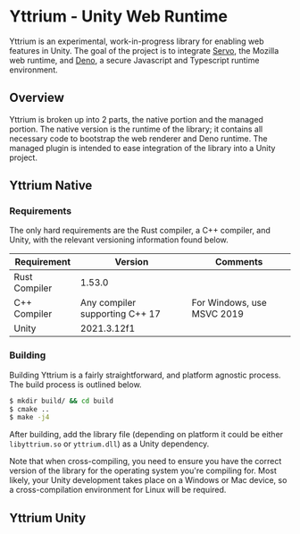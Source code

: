 # Yttrium - Unity Web Runtime
Yttrium is an experimental, work-in-progress library for enabling
web features in Unity. The goal of the project is to integrate [Servo](https://servo.org),
the Mozilla web runtime, and [Deno](https://deno.land), a secure Javascript and Typescript
runtime environment.

## Overview
Yttrium is broken up into 2 parts, the native portion and the managed
portion. The native version is the runtime of the library;
it contains all necessary code to bootstrap the web renderer
and Deno runtime. The managed plugin is intended to ease
integration of the library into a Unity project.

## Yttrium Native

### Requirements
The only hard requirements are the Rust compiler, a C++ compiler,
and Unity, with the relevant versioning information found below.

| Requirement   | Version                        | Comments                   |
|---------------|--------------------------------|----------------------------|
| Rust Compiler | 1.53.0                         |                            |
| C++ Compiler  | Any compiler supporting C++ 17 | For Windows, use MSVC 2019 |
| Unity         | 2021.3.12f1                    |                            |

### Building
Building Yttrium is a fairly straightforward, and platform agnostic process.
The build process is outlined below.
```bash
$ mkdir build/ && cd build
$ cmake ..
$ make -j4
```

After building, add the library file (depending on platform it could be
either `libyttrium.so` or `yttrium.dll`) as a Unity dependency.

Note that when cross-compiling, you need to ensure you have the correct
version of the library for the operating system you're compiling for.
Most likely, your Unity development takes place on a Windows or Mac device,
so a cross-compilation environment for Linux will be required.

## Yttrium Unity

